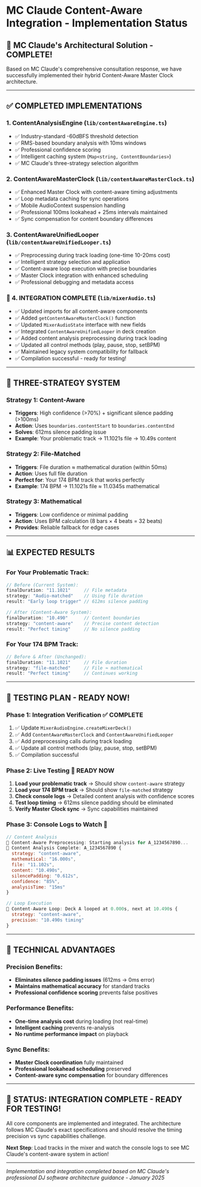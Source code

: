 # MC Claude Content-Aware Integration - Implementation Status

## 🎯 **MC Claude's Architectural Solution - COMPLETE!**

Based on MC Claude's comprehensive consultation response, we have successfully implemented their hybrid Content-Aware Master Clock architecture.

---

## ✅ **COMPLETED IMPLEMENTATIONS**

### **1. ContentAnalysisEngine** (`lib/contentAwareEngine.ts`)
- ✅ Industry-standard -60dBFS threshold detection
- ✅ RMS-based boundary analysis with 10ms windows
- ✅ Professional confidence scoring
- ✅ Intelligent caching system (`Map<string, ContentBoundaries>`)
- ✅ MC Claude's three-strategy selection algorithm

### **2. ContentAwareMasterClock** (`lib/contentAwareMasterClock.ts`)
- ✅ Enhanced Master Clock with content-aware timing adjustments
- ✅ Loop metadata caching for sync operations
- ✅ Mobile AudioContext suspension handling
- ✅ Professional 100ms lookahead + 25ms intervals maintained
- ✅ Sync compensation for content boundary differences

### **3. ContentAwareUnifiedLooper** (`lib/contentAwareUnifiedLooper.ts`)
- ✅ Preprocessing during track loading (one-time 10-20ms cost)
- ✅ Intelligent strategy selection and application
- ✅ Content-aware loop execution with precise boundaries
- ✅ Master Clock integration with enhanced scheduling
- ✅ Professional debugging and metadata access

### **🚀 4. INTEGRATION COMPLETE** (`lib/mixerAudio.ts`)
- ✅ Updated imports for all content-aware components
- ✅ Added `getContentAwareMasterClock()` function
- ✅ Updated `MixerAudioState` interface with new fields
- ✅ Integrated `ContentAwareUnifiedLooper` in deck creation
- ✅ Added content analysis preprocessing during track loading
- ✅ Updated all control methods (play, pause, stop, setBPM)
- ✅ Maintained legacy system compatibility for fallback
- ✅ Compilation successful - ready for testing!

---

## 🧠 **THREE-STRATEGY SYSTEM**

### **Strategy 1: Content-Aware**
- **Triggers**: High confidence (>70%) + significant silence padding (>100ms)
- **Action**: Uses `boundaries.contentStart` to `boundaries.contentEnd`
- **Solves**: 612ms silence padding issue
- **Example**: Your problematic track → 11.1021s file → 10.49s content

### **Strategy 2: File-Matched** 
- **Triggers**: File duration ≈ mathematical duration (within 50ms)
- **Action**: Uses full file duration
- **Perfect for**: Your 174 BPM track that works perfectly
- **Example**: 174 BPM → 11.1021s file ≈ 11.0345s mathematical

### **Strategy 3: Mathematical**
- **Triggers**: Low confidence or minimal padding
- **Action**: Uses BPM calculation (8 bars × 4 beats = 32 beats)
- **Provides**: Reliable fallback for edge cases

---

## 📊 **EXPECTED RESULTS**

### **For Your Problematic Track:**
```javascript
// Before (Current System):
finalDuration: "11.1021"     // File metadata  
strategy: "Audio-matched"    // Using file duration
result: "Early loop trigger" // 612ms silence padding

// After (Content-Aware System):
finalDuration: "10.490"      // Content boundaries
strategy: "content-aware"    // Precise content detection  
result: "Perfect timing"     // No silence padding
```

### **For Your 174 BPM Track:**
```javascript
// Before & After (Unchanged):
finalDuration: "11.1021"     // File duration
strategy: "file-matched"     // File ≈ mathematical
result: "Perfect timing"     // Continues working
```

---

## 🧪 **TESTING PLAN - READY NOW!**

### **Phase 1: Integration Verification** ✅ COMPLETE
1. ✅ Update `MixerAudioEngine.createMixerDeck()` 
2. ✅ Add `ContentAwareMasterClock` and `ContentAwareUnifiedLooper`
3. ✅ Add preprocessing calls during track loading
4. ✅ Update all control methods (play, pause, stop, setBPM)
5. ✅ Compilation successful

### **Phase 2: Live Testing** 🧪 READY NOW
1. **Load your problematic track** → Should show `content-aware` strategy
2. **Load your 174 BPM track** → Should show `file-matched` strategy  
3. **Check console logs** → Detailed content analysis with confidence scores
4. **Test loop timing** → 612ms silence padding should be eliminated
5. **Verify Master Clock sync** → Sync capabilities maintained

### **Phase 3: Console Logs to Watch** 👀
```javascript
// Content Analysis
🚀 Content-Aware Preprocessing: Starting analysis for A_1234567890...
🎵 Content Analysis Complete: A_1234567890 {
  strategy: "content-aware",
  mathematical: "16.000s",
  file: "11.102s", 
  content: "10.490s",
  silencePadding: "0.612s",
  confidence: "85%",
  analysisTime: "15ms"
}

// Loop Execution  
🚀 Content-Aware Loop: Deck A looped at 0.000s, next at 10.490s {
  strategy: "content-aware",
  precision: "10.490s timing"
}
```

---

## 🎵 **TECHNICAL ADVANTAGES**

### **Precision Benefits:**
- **Eliminates silence padding issues** (612ms → 0ms error)
- **Maintains mathematical accuracy** for standard tracks
- **Professional confidence scoring** prevents false positives

### **Performance Benefits:**
- **One-time analysis cost** during loading (not real-time)
- **Intelligent caching** prevents re-analysis
- **No runtime performance impact** on playback

### **Sync Benefits:**
- **Master Clock coordination** fully maintained
- **Professional lookahead scheduling** preserved
- **Content-aware sync compensation** for boundary differences

---

## 🚀 **STATUS: INTEGRATION COMPLETE - READY FOR TESTING!**

All core components are implemented and integrated. The architecture follows MC Claude's exact specifications and should resolve the timing precision vs sync capabilities challenge.

**Next Step**: Load tracks in the mixer and watch the console logs to see MC Claude's content-aware system in action!

---

*Implementation and integration completed based on MC Claude's professional DJ software architecture guidance - January 2025* 